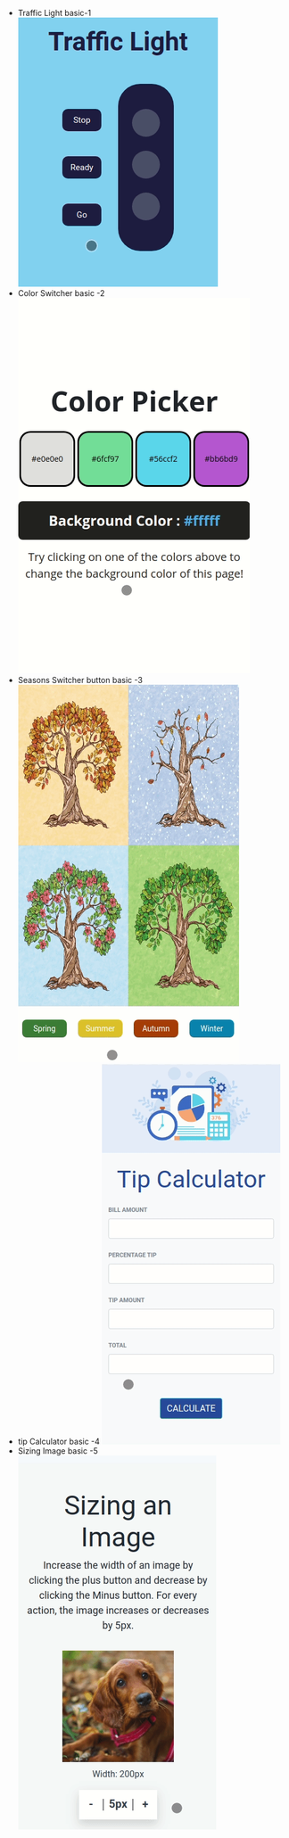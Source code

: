 - Traffic Light basic-1
![Screenshot](/traffic%20light%20button/traffic-light-v1.gif)
- Color Switcher basic -2 
![Screenshot](/basic%20color%20picker/color-switcher-v1.gif)
- Seasons Switcher button basic -3 
![Screenshot](/Seasons%20Switcher/seasons-switcher-v1.gif) 
- tip Calculator basic -4
![Screenshot](/trip%20calculator/tip-calculator-v1.gif)
- Sizing Image basic -5
![Screenshot](/Sizing%20an%20image/sizing-an-image-v1.gif)
